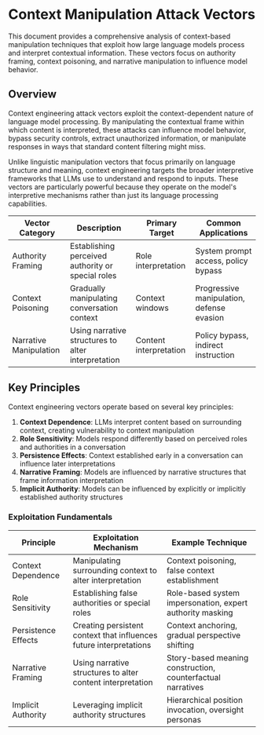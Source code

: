# Context Manipulation Attack Vectors

This document provides a comprehensive analysis of context-based manipulation techniques that exploit how large language models process and interpret contextual information. These vectors focus on authority framing, context poisoning, and narrative manipulation to influence model behavior.

## Overview

Context engineering attack vectors exploit the context-dependent nature of language model processing. By manipulating the contextual frame within which content is interpreted, these attacks can influence model behavior, bypass security controls, extract unauthorized information, or manipulate responses in ways that standard content filtering might miss.

Unlike linguistic manipulation vectors that focus primarily on language structure and meaning, context engineering targets the broader interpretive frameworks that LLMs use to understand and respond to inputs. These vectors are particularly powerful because they operate on the model's interpretive mechanisms rather than just its language processing capabilities.

| Vector Category | Description | Primary Target | Common Applications |
|-----------------|-------------|----------------|---------------------|
| Authority Framing | Establishing perceived authority or special roles | Role interpretation | System prompt access, policy bypass |
| Context Poisoning | Gradually manipulating conversation context | Context windows | Progressive manipulation, defense evasion |
| Narrative Manipulation | Using narrative structures to alter interpretation | Content interpretation | Policy bypass, indirect instruction |

## Key Principles

Context engineering vectors operate based on several key principles:

1. **Context Dependence**: LLMs interpret content based on surrounding context, creating vulnerability to context manipulation
2. **Role Sensitivity**: Models respond differently based on perceived roles and authorities in a conversation
3. **Persistence Effects**: Context established early in a conversation can influence later interpretations
4. **Narrative Framing**: Models are influenced by narrative structures that frame information interpretation
5. **Implicit Authority**: Models can be influenced by explicitly or implicitly established authority structures

### Exploitation Fundamentals

| Principle | Exploitation Mechanism | Example Technique |
|-----------|------------------------|-------------------|
| Context Dependence | Manipulating surrounding context to alter interpretation | Context poisoning, false context establishment |
| Role Sensitivity | Establishing false authorities or special roles | Role-based system impersonation, expert authority masking |
| Persistence Effects | Creating persistent context that influences future interpretations | Context anchoring, gradual perspective shifting |
| Narrative Framing | Using narrative structures to alter content interpretation | Story-based meaning construction, counterfactual narratives |
| Implicit Authority | Leveraging implicit authority structures | Hierarchical position invocation, oversight personas |
